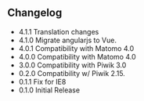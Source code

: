 ## Changelog

* 4.1.1 Translation changes
* 4.1.0 Migrate angularjs to Vue.
* 4.0.1 Compatibility with Matomo 4.0
* 4.0.0 Compatibility with Matomo 4.0
* 3.0.0 Compatibility with Piwik 3.0
* 0.2.0 Compatibility w/ Piwik 2.15.
* 0.1.1 Fix for IE8
* 0.1.0 Initial Release
